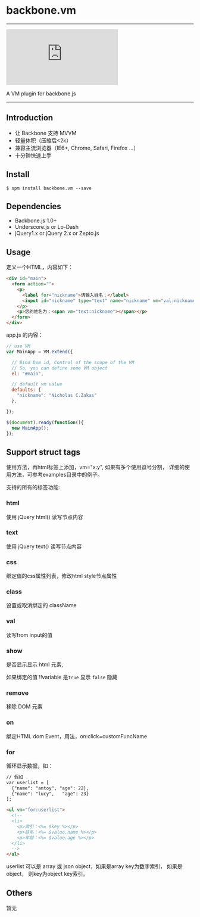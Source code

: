 # backbone.vm

---

[![spm version](http://spmjs.io/badge/backbone.vm.js)](http://spmjs.io/package/backbone.vm.js)

A VM plugin for backbone.js

---

## Introduction

- 让 Backbone 支持 MVVM
- 轻量体积（压缩后<2k）
- 兼容主流浏览器（IE6+, Chrome, Safari, Firefox ...）
- 十分钟快速上手


## Install

```
$ spm install backbone.vm --save
```

## Dependencies

- Backbone.js 1.0+
- Underscore.js or Lo-Dash
- jQuery1.x or jQuery 2.x or Zepto.js

## Usage

定义一个HTML，内容如下：

```html
<div id="main">
  <form action="">
    <p>
      <label for="nickname">请输入姓名：</label>
      <input id="nickname" type="text" name="nickname" vm="val:nickname" />
    </p>
    <p>您的姓名为：<span vm="text:nickname"></span></p>
  </form>
</div>
```

app.js 的内容：

```js
// use VM
var MainApp = VM.extend({

  // Bind Dom id, Control of the scope of the VM
  // So, you can define some VM object
  el: "#main",

  // default vm value
  defaults: {
    "nickname": "Nicholas C.Zakas"
  },

});

$(document).ready(function(){
  new MainApp();
});

```


## Support struct tags

使用方法，再html标签上添加，vm="x:y", 如果有多个使用逗号分割，
详细的使用方法，可参考examples目录中的例子。

支持的所有的标签功能:

### html
使用 jQuery html() 读写节点内容

### text
使用 jQuery text() 读写节点内容

### css
绑定值的css属性列表，修改html style节点属性

### class
设置或取消绑定的 className

### val
读写from input的值

### show
是否显示显示 html 元素,

如果绑定的值 !!variable 是`true` 显示 `false` 隐藏

### remove
移除 DOM 元素

### on
绑定HTML dom Event，用法，on:click=customFuncName

### for
循环显示数据，如：

```html
// 假如
var userlist = [
  {"name": "antoy", "age": 22},
  {"name": "lucy",   "age": 23}
];

<ul vm="for:userlist">
  <!--
  <li>
    <p>索引：<%= $key %></p>
    <p>姓名：<%= $value.name %></p>
    <p>年龄：<%= $value.age %></p>
  </li>
  -->
</ul>
```

userlist 可以是 array 或 json object，如果是array key为数字索引，
如果是 object， 则key为object key索引。



## Others

暂无
